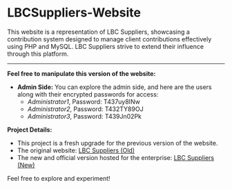 # LBCSuppliers-Website
This website is a representation of LBC Suppliers, showcasing a contribution system designed to manage client contributions effectively using PHP and MySQL. LBC Suppliers strive to extend their influence through this platform.

---

**Feel free to manipulate this version of the website:**

- **Admin Side:** You can explore the admin side, and here are the users along with their encrypted passwords for access:
  - *Administrator1*, Password: T437uy8INw
  - *Administrator2*, Password: T432TY89OJ
  - *Administrator3*, Password: T439Jn02Pk

**Project Details:**

- This project is a fresh upgrade for the previous version of the website.
- The original website: [LBC Suppliers (Old)](https://lbcsuppliers.com/)
- The new and official version hosted for the enterprise: [LBC Suppliers (New)](https://lbcsuppliers.online/)

Feel free to explore and experiment!

